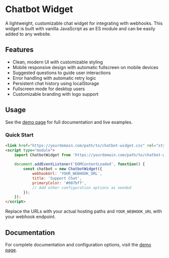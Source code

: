 # Chatbot Widget

A lightweight, customizable chat widget for integrating with webhooks. This widget is built with vanilla JavaScript as an ES module and can be easily added to any website.

## Features

- Clean, modern UI with customizable styling
- Mobile responsive design with automatic fullscreen on mobile devices
- Suggested questions to guide user interactions
- Error handling with automatic retry logic
- Persistent chat history using localStorage
- Fullscreen mode for desktop users
- Customizable branding with logo support

## Usage

See the [demo page](example.html) for full documentation and live examples.

### Quick Start

```html
<link href="https://yourdomain.com/path/to/chatbot-widget.css" rel="stylesheet">
<script type="module">
    import ChatbotWidget from 'https://yourdomain.com/path/to/chatbot-widget.js';
    
    document.addEventListener('DOMContentLoaded', function() {
        const chatbot = new ChatbotWidget({
            webhookUrl: 'YOUR_WEBHOOK_URL',
            title: 'Support Chat',
            primaryColor: '#007bff',
            // Add other configuration options as needed
        });
    });
</script>
```

Replace the URLs with your actual hosting paths and `YOUR_WEBHOOK_URL` with your webhook endpoint.

## Documentation

For complete documentation and configuration options, visit the [demo page](example.html). 